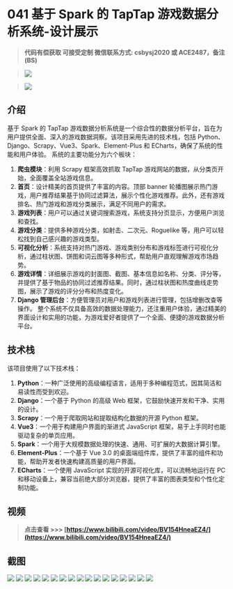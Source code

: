 # 041 基于 Spark 的 TapTap 游戏数据分析系统-设计展示

> **代码有偿获取 可接受定制 微信联系方式: csbysj2020 或 ACE2487，备注(BS)**

> ![](./qrcode2.jpg)

> ![](./qrcode.jpg)

## 介绍

基于 Spark 的 TapTap 游戏数据分析系统是一个综合性的数据分析平台，旨在为用户提供全面、深入的游戏数据洞察。该项目采用先进的技术栈，包括 Python、Django、Scrapy、Vue3、Spark、Element-Plus 和 ECharts，确保了系统的性能和用户体验。
系统的主要功能分为六个板块：

1. **爬虫模块**：利用 Scrapy 框架高效抓取 TapTap 游戏网站的数据，从分类页开始，全面覆盖全站游戏信息。
2. **首页**：设计精美的首页提供了丰富的内容。顶部 banner 轮播图展示热门游戏，用户推荐结果基于协同过滤算法，展示个性化游戏推荐。此外，还有游戏排名、热门游戏和游戏分类展示，满足不同用户的需求。
3. **游戏列表**：用户可以通过关键词搜索游戏，系统支持分页显示，方便用户浏览和查找。
4. **游戏分类**：提供多种游戏分类，如射击、二次元、Roguelike 等，用户可以轻松找到自己感兴趣的游戏类型。
5. **可视化分析**：系统支持对热门游戏、游戏类别分布和游戏标签进行可视化分析，通过柱状图、饼图和词云图等多种形式，帮助用户直观理解游戏市场趋势。
6. **游戏详情**：详细展示游戏的封面图、截图、基本信息如名称、分类、评分等，并提供了基于物品的协同过滤推荐结果。同时，通过柱状图和热度曲线走势图，展示了游戏的评分分布和热度变化。
7. **Django 管理后台**：方便管理员对用户和游戏列表进行管理，包括增删改查等操作。
   整个系统不仅具备高效的数据处理能力，还注重用户体验，通过精美的界面设计和实用的功能，为游戏爱好者提供了一个全面、便捷的游戏数据分析平台。

## 技术栈

该项目使用了以下技术栈：

1. **Python**：一种广泛使用的高级编程语言，适用于多种编程范式，因其简洁和易读性而受到欢迎。
2. **Django**：一个基于 Python 的高级 Web 框架，它鼓励快速开发和干净、实用的设计。
3. **Scrapy**：一个用于爬取网站和提取结构化数据的开源 Python 框架。
4. **Vue3**：一个用于构建用户界面的渐进式 JavaScript 框架，易于上手同时也能驱动复杂的单页应用。
5. **Spark**：一个用于大规模数据处理的快速、通用、可扩展的大数据计算引擎。
6. **Element-Plus**：一个基于 Vue 3.0 的桌面端组件库，提供了丰富的组件和功能，帮助开发者快速构建高质量的用户界面。
7. **ECharts**：一个使用 JavaScript 实现的开源可视化库，可以流畅地运行在 PC 和移动设备上，兼容当前绝大部分浏览器，提供了丰富的图表类型和个性化定制功能。

## 视频

> **点击查看 \>\>\> [https://www.bilibili.com/video/BV154HneaEZ4/](https://www.bilibili.com/video/BV154HneaEZ4/)**

## 截图

![](./01.png)
![](./02.png)
![](./03.png)
![](./04.png)
![](./05.png)
![](./06.png)
![](./07.png)
![](./08.png)
![](./09.png)
![](./10.png)
![](./11.png)
![](./12.png)
![](./13.png)
![](./14.png)
![](./15.png)
![](./16.png)
![](./17.png)
